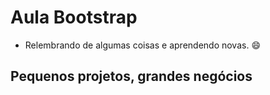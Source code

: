 # Aula Bootstrap
- Relembrando de algumas coisas e aprendendo novas. :smile:  

## Pequenos projetos, grandes negócios